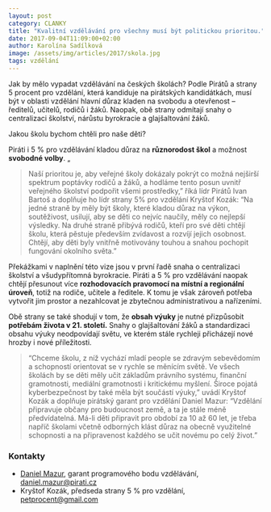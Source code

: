 ```yaml
---
layout: post
category: CLANKY
title: "Kvalitní vzdělávání pro všechny musí být politickou prioritou."
date: 2017-09-04T11:09:00+02:00
author: Karolína Sadílková
image: /assets/img/articles/2017/skola.jpg
tags: vzdělání
---
```


Jak by mělo vypadat vzdělávání na českých školách? Podle Pirátů a strany 5 procent pro vzdělání, která kandiduje na pirátských kandidátkách, musí být v oblasti vzdělání hlavní důraz kladen na svobodu a otevřenost – ředitelů, učitelů, rodičů i žáků. Naopak, obě strany odmítají snahy o centralizaci školství, nárůstu byrokracie a glajšaltování žáků.

Jakou školu bychom chtěli pro naše děti?
 
Piráti i 5 % pro vzdělávání kladou důraz na **různorodost škol** a možnost **svobodné volby**. „

> Naší prioritou je, aby veřejné školy dokázaly pokrýt co možná nejširší spektrum poptávky rodičů a žáků, a hodláme tento posun uvnitř veřejného školství podpořit všemi prostředky,” říká lídr Pirátů Ivan Bartoš a doplňuje ho lídr strany 5% pro vzdělání Kryštof Kozák: “Na jedné straně by měly být školy, které kladou důraz na výkon, soutěživost, usilují, aby se děti co nejvíc naučily, měly co nejlepší výsledky. Na druhé straně přibývá rodičů, kteří pro své děti chtějí školu, která pěstuje především zvídavost a rozvíjí jejich osobnost. Chtějí, aby děti byly vnitřně motivovány touhou a snahou pochopit fungování okolního světa.” 

Překážkami v naplnění této vize jsou v první řadě snaha o centralizaci školství a všudypřítomná byrokracie. Piráti a 5 % pro vzdělávání naopak chtějí přesunout více **rozhodovacích pravomocí na místní a regionální úroveň**, totiž na rodiče, učitele a ředitele. K tomu je však zároveň potřeba vytvořit jim prostor a nezahlcovat je zbytečnou administrativou a nařízeními.

Obě strany se také shodují v tom, že **obsah výuky** je nutné přizpůsobit **potřebám života v 21. století.** Snahy o glajšaltování žáků a standardizaci obsahu výuky neodpovídají světu, ve kterém stále rychleji přicházejí nové hrozby i nové příležitosti.

> “Chceme školu, z níž vychází mladí people se zdravým sebevědomím a schopností orientovat se v rychle se měnícím světě. Ve všech školách by se děti měly učit základům právního systému, finanční gramotnosti, mediální gramotnosti i kritickému myšlení. Široce pojatá kyberbezpečnost by také měla být součástí výuky,” uvádí Kryštof Kozák a doplňuje pirátský garant pro vzdělání Daniel Mazur: “Vzdělání připravuje občany pro budoucnost země, a ta je stále méně předvídatelná. Má-li děti připravit pro období za 10 až 60 let, je třeba napříč školami včetně odborných klást důraz na obecně využitelné schopnosti a na připravenost každého se učit novému po celý život.”

### Kontakty

* [Daniel Mazur](https://www.pirati.cz/lide/daniel-mazur/), garant programového bodu vzdělávání, daniel.mazur@pirati.cz
* Kryštof Kozák, předseda strany 5 % pro vzdělání, petprocent@gmail.com
